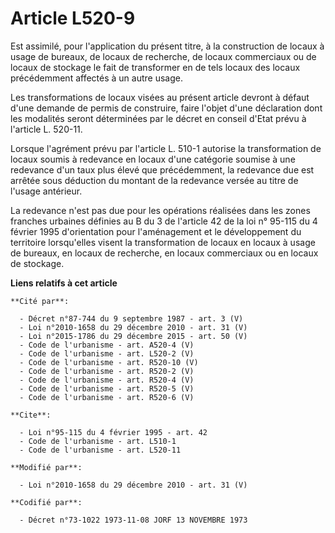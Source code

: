 # Article L520-9

Est assimilé, pour l'application du présent titre, à la construction de locaux à usage de bureaux, de locaux de recherche, de
locaux commerciaux ou de locaux de stockage le fait de transformer en de tels locaux des locaux précédemment affectés à un
autre usage.

Les transformations de locaux visées au présent article devront à défaut d'une demande de permis de construire, faire l'objet
d'une déclaration dont les modalités seront déterminées par le décret en conseil d'Etat prévu à l'article L. 520-11.

Lorsque l'agrément prévu par l'article L. 510-1 autorise la transformation de locaux soumis à redevance en locaux d'une
catégorie soumise à une redevance d'un taux plus élevé que précédemment, la redevance due est arrêtée sous déduction du
montant de la redevance versée au titre de l'usage antérieur.

La redevance n'est pas due pour les opérations réalisées dans les zones franches urbaines définies au B du 3 de l'article 42
de la loi n° 95-115 du 4 février 1995 d'orientation pour l'aménagement et le développement du territoire lorsqu'elles visent
la transformation de locaux en locaux à usage de bureaux, en locaux de recherche, en locaux commerciaux ou en locaux de
stockage.

**Liens relatifs à cet article**

	**Cité par**:

	  - Décret n°87-744 du 9 septembre 1987 - art. 3 (V)
	  - Loi n°2010-1658 du 29 décembre 2010 - art. 31 (V)
	  - Loi n°2015-1786 du 29 décembre 2015 - art. 50 (V)
	  - Code de l'urbanisme - art. A520-4 (V)
	  - Code de l'urbanisme - art. L520-2 (V)
	  - Code de l'urbanisme - art. R520-10 (V)
	  - Code de l'urbanisme - art. R520-2 (V)
	  - Code de l'urbanisme - art. R520-4 (V)
	  - Code de l'urbanisme - art. R520-5 (V)
	  - Code de l'urbanisme - art. R520-6 (V)

	**Cite**:

	  - Loi n°95-115 du 4 février 1995 - art. 42
	  - Code de l'urbanisme - art. L510-1
	  - Code de l'urbanisme - art. L520-11

	**Modifié par**:

	  - Loi n°2010-1658 du 29 décembre 2010 - art. 31 (V)

	**Codifié par**:

	  - Décret n°73-1022 1973-11-08 JORF 13 NOVEMBRE 1973
